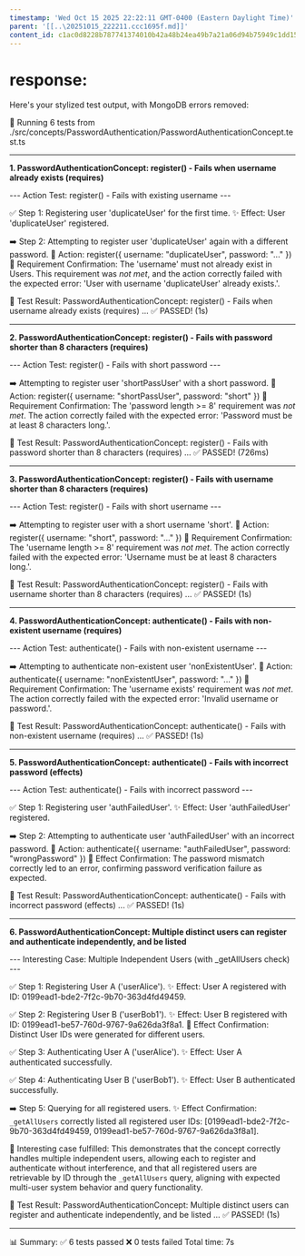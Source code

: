 ```yaml
---
timestamp: 'Wed Oct 15 2025 22:22:11 GMT-0400 (Eastern Daylight Time)'
parent: '[[..\20251015_222211.ccc1695f.md]]'
content_id: c1ac0d8228b787741374010b42a48b24ea49b7a21a06d94b75949c1dd156384f
---
```


# response:

Here's your stylized test output, with MongoDB errors removed:

🧪 Running 6 tests from ./src/concepts/PasswordAuthentication/PasswordAuthenticationConcept.test.ts

***

**1. PasswordAuthenticationConcept: register() - Fails when username already exists (requires)**

\--- Action Test: register() - Fails with existing username ---

✅ Step 1: Registering user 'duplicateUser' for the first time.
✨ Effect: User 'duplicateUser' registered.

➡️ Step 2: Attempting to register user 'duplicateUser' again with a different password.
🚫 Action: register({ username: "duplicateUser", password: "..." })
🛑 Requirement Confirmation: The 'username' must not already exist in Users. This requirement was *not met*, and the action correctly failed with the expected error: 'User with username 'duplicateUser' already exists.'.

🎉 Test Result: PasswordAuthenticationConcept: register() - Fails when username already exists (requires) ... ✅ PASSED! (1s)

***

**2. PasswordAuthenticationConcept: register() - Fails with password shorter than 8 characters (requires)**

\--- Action Test: register() - Fails with short password ---

➡️ Attempting to register user 'shortPassUser' with a short password.
🚫 Action: register({ username: "shortPassUser", password: "short" })
🛑 Requirement Confirmation: The 'password length >= 8' requirement was *not met*. The action correctly failed with the expected error: 'Password must be at least 8 characters long.'.

🎉 Test Result: PasswordAuthenticationConcept: register() - Fails with password shorter than 8 characters (requires) ... ✅ PASSED! (726ms)

***

**3. PasswordAuthenticationConcept: register() - Fails with username shorter than 8 characters (requires)**

\--- Action Test: register() - Fails with short username ---

➡️ Attempting to register user with a short username 'short'.
🚫 Action: register({ username: "short", password: "..." })
🛑 Requirement Confirmation: The 'username length >= 8' requirement was *not met*. The action correctly failed with the expected error: 'Username must be at least 8 characters long.'.

🎉 Test Result: PasswordAuthenticationConcept: register() - Fails with username shorter than 8 characters (requires) ... ✅ PASSED! (1s)

***

**4. PasswordAuthenticationConcept: authenticate() - Fails with non-existent username (requires)**

\--- Action Test: authenticate() - Fails with non-existent username ---

➡️ Attempting to authenticate non-existent user 'nonExistentUser'.
🚫 Action: authenticate({ username: "nonExistentUser", password: "..." })
🛑 Requirement Confirmation: The 'username exists' requirement was *not met*. The action correctly failed with the expected error: 'Invalid username or password.'.

🎉 Test Result: PasswordAuthenticationConcept: authenticate() - Fails with non-existent username (requires) ... ✅ PASSED! (1s)

***

**5. PasswordAuthenticationConcept: authenticate() - Fails with incorrect password (effects)**

\--- Action Test: authenticate() - Fails with incorrect password ---

✅ Step 1: Registering user 'authFailedUser'.
✨ Effect: User 'authFailedUser' registered.

➡️ Step 2: Attempting to authenticate user 'authFailedUser' with an incorrect password.
🚫 Action: authenticate({ username: "authFailedUser", password: "wrongPassword" })
🛑 Effect Confirmation: The password mismatch correctly led to an error, confirming password verification failure as expected.

🎉 Test Result: PasswordAuthenticationConcept: authenticate() - Fails with incorrect password (effects) ... ✅ PASSED! (1s)

***

**6. PasswordAuthenticationConcept: Multiple distinct users can register and authenticate independently, and be listed**

\--- Interesting Case: Multiple Independent Users (with \_getAllUsers check) ---

✅ Step 1: Registering User A ('userAlice').
✨ Effect: User A registered with ID: 0199ead1-bde2-7f2c-9b70-363d4fd49459.

✅ Step 2: Registering User B ('userBob1').
✨ Effect: User B registered with ID: 0199ead1-be57-760d-9767-9a626da3f8a1.
🎯 Effect Confirmation: Distinct User IDs were generated for different users.

✅ Step 3: Authenticating User A ('userAlice').
✨ Effect: User A authenticated successfully.

✅ Step 4: Authenticating User B ('userBob1').
✨ Effect: User B authenticated successfully.

➡️ Step 5: Querying for all registered users.
✨ Effect Confirmation: `_getAllUsers` correctly listed all registered user IDs: \[0199ead1-bde2-7f2c-9b70-363d4fd49459, 0199ead1-be57-760d-9767-9a626da3f8a1].

🎯 Interesting case fulfilled: This demonstrates that the concept correctly handles multiple independent users, allowing each to register and authenticate without interference, and that all registered users are retrievable by ID through the `_getAllUsers` query, aligning with expected multi-user system behavior and query functionality.

🎉 Test Result: PasswordAuthenticationConcept: Multiple distinct users can register and authenticate independently, and be listed ... ✅ PASSED! (1s)

***

📊 Summary:
✅ 6 tests passed
❌ 0 tests failed
Total time: 7s

